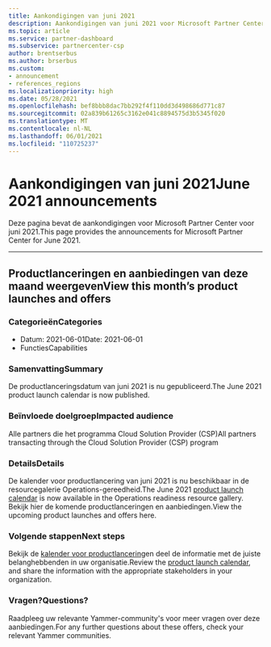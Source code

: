 ```yaml
---
title: Aankondigingen van juni 2021
description: Aankondigingen van juni 2021 voor Microsoft Partner Center nieuwe mogelijkheden, promoties, aanbiedingen, markten of wijzigingen in bestaande aanbiedingen.
ms.topic: article
ms.service: partner-dashboard
ms.subservice: partnercenter-csp
author: brentserbus
ms.author: brserbus
ms.custom:
- announcement
- references_regions
ms.localizationpriority: high
ms.date: 05/28/2021
ms.openlocfilehash: bef8bbb8dac7bb292f4f110dd3d498686d771c87
ms.sourcegitcommit: 02a839b61265c3162e041c8894575d3b5345f020
ms.translationtype: MT
ms.contentlocale: nl-NL
ms.lasthandoff: 06/01/2021
ms.locfileid: "110725237"
---
```

# <a name="june-2021-announcements"></a><span data-ttu-id="b0da2-103">Aankondigingen van juni 2021</span><span class="sxs-lookup"><span data-stu-id="b0da2-103">June 2021 announcements</span></span>

<span data-ttu-id="b0da2-104">Deze pagina bevat de aankondigingen voor Microsoft Partner Center voor juni 2021.</span><span class="sxs-lookup"><span data-stu-id="b0da2-104">This page provides the announcements for Microsoft Partner Center for June 2021.</span></span>

________________
## <a name="view-this-months-product-launches-and-offers"></a><a name="1"></a><span data-ttu-id="b0da2-105">Productlanceringen en aanbiedingen van deze maand weergeven</span><span class="sxs-lookup"><span data-stu-id="b0da2-105">View this month’s product launches and offers</span></span>

### <a name="categories"></a><span data-ttu-id="b0da2-106">Categorieën</span><span class="sxs-lookup"><span data-stu-id="b0da2-106">Categories</span></span>

- <span data-ttu-id="b0da2-107">Datum: 2021-06-01</span><span class="sxs-lookup"><span data-stu-id="b0da2-107">Date: 2021-06-01</span></span>
- <span data-ttu-id="b0da2-108">Functies</span><span class="sxs-lookup"><span data-stu-id="b0da2-108">Capabilities</span></span>
 
### <a name="summary"></a><span data-ttu-id="b0da2-109">Samenvatting</span><span class="sxs-lookup"><span data-stu-id="b0da2-109">Summary</span></span>

<span data-ttu-id="b0da2-110">De productlanceringsdatum van juni 2021 is nu gepubliceerd.</span><span class="sxs-lookup"><span data-stu-id="b0da2-110">The June 2021 product launch calendar is now published.</span></span>

### <a name="impacted-audience"></a><span data-ttu-id="b0da2-111">Beïnvloede doelgroep</span><span class="sxs-lookup"><span data-stu-id="b0da2-111">Impacted audience</span></span>

<span data-ttu-id="b0da2-112">Alle partners die het programma Cloud Solution Provider (CSP)</span><span class="sxs-lookup"><span data-stu-id="b0da2-112">All partners transacting through the Cloud Solution Provider (CSP) program</span></span>

### <a name="details"></a><span data-ttu-id="b0da2-113">Details</span><span class="sxs-lookup"><span data-stu-id="b0da2-113">Details</span></span>

<span data-ttu-id="b0da2-114">De kalender voor productlancering van juni 2021 [](https://partner.microsoft.com/resources/collection/product-launch-calendar-collection#/) is nu beschikbaar in de resourcegalerie Operations-gereedheid.</span><span class="sxs-lookup"><span data-stu-id="b0da2-114">The June 2021 [product launch calendar](https://partner.microsoft.com/resources/collection/product-launch-calendar-collection#/) is now available in the Operations readiness resource gallery.</span></span> <span data-ttu-id="b0da2-115">Bekijk hier de komende productlanceringen en aanbiedingen.</span><span class="sxs-lookup"><span data-stu-id="b0da2-115">View the upcoming product launches and offers here.</span></span>

### <a name="next-steps"></a><span data-ttu-id="b0da2-116">Volgende stappen</span><span class="sxs-lookup"><span data-stu-id="b0da2-116">Next steps</span></span>

<span data-ttu-id="b0da2-117">Bekijk de [kalender voor productlancering](https://partner.microsoft.com/resources/collection/product-launch-calendar-collection#/)en deel de informatie met de juiste belanghebbenden in uw organisatie.</span><span class="sxs-lookup"><span data-stu-id="b0da2-117">Review the [product launch calendar](https://partner.microsoft.com/resources/collection/product-launch-calendar-collection#/), and share the information with the appropriate stakeholders in your organization.</span></span>  

### <a name="questions"></a><span data-ttu-id="b0da2-118">Vragen?</span><span class="sxs-lookup"><span data-stu-id="b0da2-118">Questions?</span></span>

<span data-ttu-id="b0da2-119">Raadpleeg uw relevante Yammer-community's voor meer vragen over deze aanbiedingen.</span><span class="sxs-lookup"><span data-stu-id="b0da2-119">For any further questions about these offers, check your relevant Yammer communities.</span></span> 